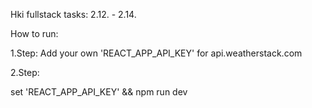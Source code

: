 Hki fullstack tasks: 2.12. - 2.14.

How to run:

1.Step:
Add your own 'REACT_APP_API_KEY' for api.weatherstack.com

2.Step:

set 'REACT_APP_API_KEY' && npm run dev
